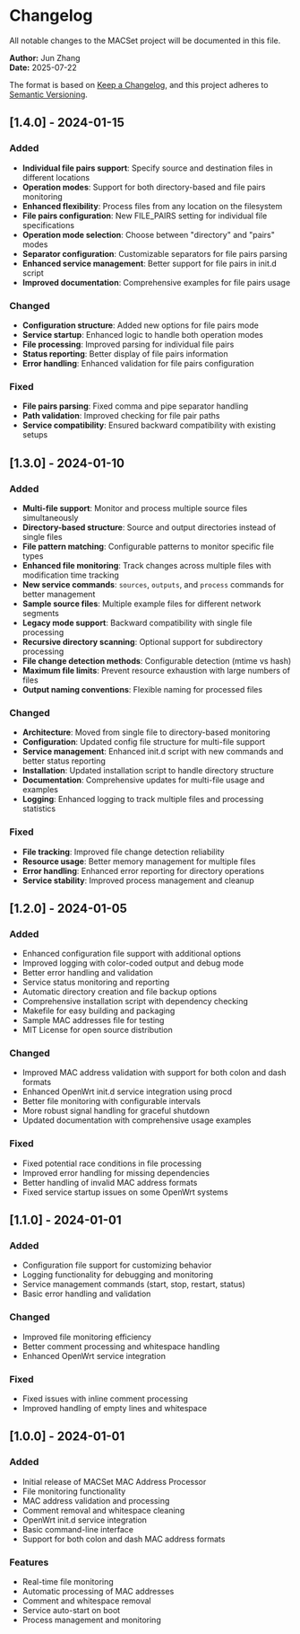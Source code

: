 # Changelog

All notable changes to the MACSet project will be documented in this file.

**Author:** Jun Zhang  
**Date:** 2025-07-22

The format is based on [Keep a Changelog](https://keepachangelog.com/en/1.0.0/),
and this project adheres to [Semantic Versioning](https://semver.org/spec/v2.0.0.html).

## [1.4.0] - 2024-01-15

### Added
- **Individual file pairs support**: Specify source and destination files in different locations
- **Operation modes**: Support for both directory-based and file pairs monitoring
- **Enhanced flexibility**: Process files from any location on the filesystem
- **File pairs configuration**: New FILE_PAIRS setting for individual file specifications
- **Operation mode selection**: Choose between "directory" and "pairs" modes
- **Separator configuration**: Customizable separators for file pairs parsing
- **Enhanced service management**: Better support for file pairs in init.d script
- **Improved documentation**: Comprehensive examples for file pairs usage

### Changed
- **Configuration structure**: Added new options for file pairs mode
- **Service startup**: Enhanced logic to handle both operation modes
- **File processing**: Improved parsing for individual file pairs
- **Status reporting**: Better display of file pairs information
- **Error handling**: Enhanced validation for file pairs configuration

### Fixed
- **File pairs parsing**: Fixed comma and pipe separator handling
- **Path validation**: Improved checking for file pair paths
- **Service compatibility**: Ensured backward compatibility with existing setups

## [1.3.0] - 2024-01-10

### Added
- **Multi-file support**: Monitor and process multiple source files simultaneously
- **Directory-based structure**: Source and output directories instead of single files
- **File pattern matching**: Configurable patterns to monitor specific file types
- **Enhanced file monitoring**: Track changes across multiple files with modification time tracking
- **New service commands**: `sources`, `outputs`, and `process` commands for better management
- **Sample source files**: Multiple example files for different network segments
- **Legacy mode support**: Backward compatibility with single file processing
- **Recursive directory scanning**: Optional support for subdirectory processing
- **File change detection methods**: Configurable detection (mtime vs hash)
- **Maximum file limits**: Prevent resource exhaustion with large numbers of files
- **Output naming conventions**: Flexible naming for processed files

### Changed
- **Architecture**: Moved from single file to directory-based monitoring
- **Configuration**: Updated config file structure for multi-file support
- **Service management**: Enhanced init.d script with new commands and better status reporting
- **Installation**: Updated installation script to handle directory structure
- **Documentation**: Comprehensive updates for multi-file usage and examples
- **Logging**: Enhanced logging to track multiple files and processing statistics

### Fixed
- **File tracking**: Improved file change detection reliability
- **Resource usage**: Better memory management for multiple files
- **Error handling**: Enhanced error reporting for directory operations
- **Service stability**: Improved process management and cleanup

## [1.2.0] - 2024-01-05

### Added
- Enhanced configuration file support with additional options
- Improved logging with color-coded output and debug mode
- Better error handling and validation
- Service status monitoring and reporting
- Automatic directory creation and file backup options
- Comprehensive installation script with dependency checking
- Makefile for easy building and packaging
- Sample MAC addresses file for testing
- MIT License for open source distribution

### Changed
- Improved MAC address validation with support for both colon and dash formats
- Enhanced OpenWrt init.d service integration using procd
- Better file monitoring with configurable intervals
- More robust signal handling for graceful shutdown
- Updated documentation with comprehensive usage examples

### Fixed
- Fixed potential race conditions in file processing
- Improved error handling for missing dependencies
- Better handling of invalid MAC address formats
- Fixed service startup issues on some OpenWrt systems

## [1.1.0] - 2024-01-01

### Added
- Configuration file support for customizing behavior
- Logging functionality for debugging and monitoring
- Service management commands (start, stop, restart, status)
- Basic error handling and validation

### Changed
- Improved file monitoring efficiency
- Better comment processing and whitespace handling
- Enhanced OpenWrt service integration

### Fixed
- Fixed issues with inline comment processing
- Improved handling of empty lines and whitespace

## [1.0.0] - 2024-01-01

### Added
- Initial release of MACSet MAC Address Processor
- File monitoring functionality
- MAC address validation and processing
- Comment removal and whitespace cleaning
- OpenWrt init.d service integration
- Basic command-line interface
- Support for both colon and dash MAC address formats

### Features
- Real-time file monitoring
- Automatic processing of MAC addresses
- Comment and whitespace removal
- Service auto-start on boot
- Process management and monitoring 